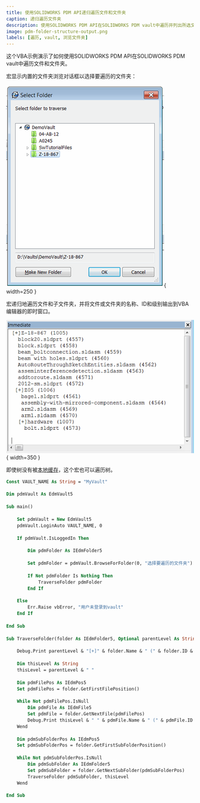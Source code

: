```yaml
---
title: 使用SOLIDWORKS PDM API递归遍历文件和文件夹
caption: 递归遍历文件夹
description: 使用SOLIDWORKS PDM API在SOLIDWORKS PDM vault中遍历并列出所选文件夹中的所有文件和文件夹的VBA示例
image: pdm-folder-structure-output.png
labels: [遍历, vault, 浏览文件夹]
---
```

这个VBA示例演示了如何使用SOLIDWORKS PDM API在SOLIDWORKS PDM vault中遍历文件和文件夹。

宏显示内置的文件夹浏览对话框以选择要遍历的文件夹：

![内置的PDM文件夹浏览对话框](browse-folder.png){ width=250 }

宏递归地遍历文件和子文件夹，并将文件或文件夹的名称、ID和级别输出到VBA编辑器的即时窗口。

![文件夹和文件结构输出到VBA编辑器的即时窗口](pdm-folder-structure-output.png){ width=350 }

即使树没有被[本地缓存](/docs/codestack/solidworks-pdm-api/files/local-cache/)，这个宏也可以遍历树。

~~~ vb
Const VAULT_NAME As String = "MyVault"

Dim pdmVault As EdmVault5

Sub main()

    Set pdmVault = New EdmVault5
    pdmVault.LoginAuto VAULT_NAME, 0
    
    If pdmVault.IsLoggedIn Then
        
        Dim pdmFolder As IEdmFolder5
        
        Set pdmFolder = pdmVault.BrowseForFolder(0, "选择要遍历的文件夹")
        
        If Not pdmFolder Is Nothing Then
            TraverseFolder pdmFolder
        End If
        
    Else
        Err.Raise vbError, "用户未登录到vault"
    End If
    
End Sub

Sub TraverseFolder(folder As IEdmFolder5, Optional parentLevel As String = "")

    Debug.Print parentLevel & "[+]" & folder.Name & " (" & folder.ID & ")"
    
    Dim thisLevel As String
    thisLevel = parentLevel & " "
    
    Dim pdmFilePos As IEdmPos5
    Set pdmFilePos = folder.GetFirstFilePosition()

    While Not pdmFilePos.IsNull
        Dim pdmFile As IEdmFile5
        Set pdmFile = folder.GetNextFile(pdmFilePos)
        Debug.Print thisLevel & " " & pdmFile.Name & " (" & pdmFile.ID & ")"
    Wend
    
    Dim pdmSubFolderPos As IEdmPos5
    Set pdmSubFolderPos = folder.GetFirstSubFolderPosition()
    
    While Not pdmSubFolderPos.IsNull
        Dim pdmSubFolder As IEdmFolder5
        Set pdmSubFolder = folder.GetNextSubFolder(pdmSubFolderPos)
        TraverseFolder pdmSubFolder, thisLevel
    Wend

End Sub
~~~